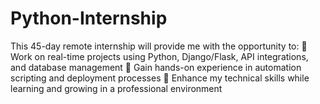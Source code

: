 # Python-Internship

This 45-day remote internship will provide me with the opportunity to:
 🔹 Work on real-time projects using Python, Django/Flask, API integrations, and database management
 🔹 Gain hands-on experience in automation scripting and deployment processes
 🔹 Enhance my technical skills while learning and growing in a professional environment

